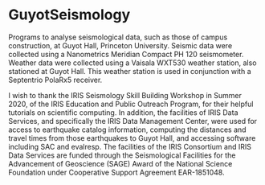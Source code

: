 # GuyotSeismology

Programs to analyse seismological data, such as those of campus construction, at Guyot Hall, Princeton University. Seismic data were collected using a Nanometrics Meridian Compact PH 120 seismometer. Weather data were collected using a Vaisala WXT530 weather station, also stationed at Guyot Hall. This weather station is used in conjunction with a Septentrio PolaRx5 receiver. 

I wish to thank the IRIS Seismology Skill Building Workshop in Summer 2020, of the IRIS Education and 
Public Outreach Program, for their helpful tutorials on scientific computing. In addition, the 
facilities of IRIS Data Services, and specifically the IRIS Data Management Center, were used for access to earthquake catalog information, computing the distances and travel times from those earthquakes to Guyot Hall, and accessing software including SAC and evalresp. The facilities of the IRIS Consortium and IRIS Data Services are funded through the Seismological Facilities for the Advancement of Geoscience (SAGE) Award of the National Science Foundation under Cooperative Support Agreement EAR-1851048. 

